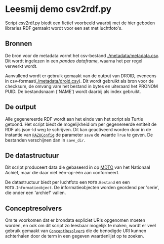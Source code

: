 # Leesmij demo csv2rdf.py

Script [csv2rdf.py]() biedt een fictief voorbeeld waarbij met de hier geboden libraries RDF gemaakt wordt voor een set met luchtfoto's.


## Bronnen
De bron voor de metadata vormt het csv-bestand [./metadata/metadata.csv](). Dit wordt ingelezen in een *pandas dataframe*, waarna het per regel verwerkt wordt.

Aanvullend wordt er gebruik gemaakt van de output van DROID, eveneens in csv-formaat([./metadata/droid.csv]()). Dit wordt gebruikt als bron voor de checksum, de omvang vam het bestand in bytes en uiteraard het PRONOM PUID. De bestandsnaam ('NAME') wordt daarbij als index gebruikt.

## De output
Alle gegenereerde RDF wordt aan het einde van het script als Turtle getoond. Het script biedt de mogelijkheid om per gegenereerde entiteit de RDF als json-ld weg te schrijven. Dit kan geactiveerd worden door in de instantie van [`RAZUConfig`](../../razuconfig.py) de parameter `save` de waarde `True` te geven. De bestanden verschijnen dan in `save_dir`.

## De datastructuur
Dit script produceert data die gebaseerd in op [MDTO](https://www.nationaalarchief.nl/archiveren/mdto) van het Nationaal Achief, maar die daar niet één-op-één aan conformeert.

De datastructuur biedt per luchtfoto een `MDTO.Bestand` en een `MDTO.Informatieobject`. De informatieobjecten worden geordend per 'serie', die onder een 'archief' vallen.

## Conceptresolvers
Om te voorkomen dat er brondata expliciet URIs opgenomen moeten worden, en ook om dit script zo leesbaar mogelijk te maken, wordt er veel gebruik gemaakt van [`ConceptResolver`s](../../concept_resolver.py) die de benodigde URI kunnen achterhalen door de term in een gegeven waardenlijst op te zoeken.
